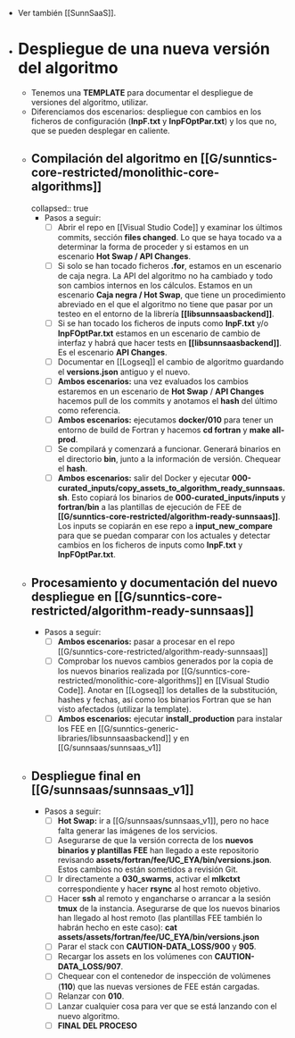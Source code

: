 - Ver también [[SunnSaaS]].
- # Despliegue de una nueva versión del algoritmo
  - Tenemos una **TEMPLATE** para documentar el despliegue de versiones del algoritmo, utilizar.
  - Diferenciamos dos escenarios: despliegue con cambios en los ficheros de configuración (**InpF.txt** y **InpFOptPar.txt**) y los que no, que se pueden desplegar en caliente.
  - ## Compilación del algoritmo en [[G/sunntics-core-restricted/monolithic-core-algorithms]]
    collapsed:: true
    - Pasos a seguir:
      + [ ] Abrir el repo en [[Visual Studio Code]] y examinar los últimos commits, sección **files changed**. Lo que se haya tocado va a determinar la forma de proceder y si estamos en un escenario **Hot Swap / API Changes**.
      + [ ] Si solo se han tocado ficheros **.for**, estamos en un escenario de caja negra. La API del algoritmo no ha cambiado y todo son cambios internos en los cálculos. Estamos en un escenario **Caja negra / Hot Swap**, que tiene un procedimiento abreviado en el que el algoritmo no tiene que pasar por un testeo en el entorno de la librería **[[libsunnsaasbackend]]**.
      + [ ] Si se han tocado los ficheros de inputs como **InpF.txt** y/o **InpFOptPar.txt** estamos en un escenario de cambio de interfaz y habrá que hacer tests en **[[libsunnsaasbackend]]**. Es el escenario **API Changes**.
      + [ ] Documentar en [[Logseq]] el cambio de algoritmo guardando el **versions.json** antiguo y el nuevo.
      + [ ] **Ambos escenarios:** una vez evaluados los cambios estaremos en un escenario de **Hot Swap** / **API Changes** hacemos pull de los commits y anotamos el **hash** del último como referencia.
      + [ ] **Ambos escenarios:** ejecutamos **docker/010** para tener un entorno de build de Fortran y hacemos **cd fortran** y **make all-prod**.
      + [ ] Se compilará y comenzará a funcionar. Generará binarios en el directorio **bin**, junto a la información de versión. Chequear el **hash**.
      + [ ] **Ambos escenarios:** salir del Docker y ejecutar **000-curated_inputs/copy_assets_to_algorithm_ready_sunnsaas.sh**. Esto copiará los binarios de **000-curated_inputs/inputs** y **fortran/bin** a las plantillas de ejecución de FEE de **[[G/sunntics-core-restricted/algorithm-ready-sunnsaas]]**. Los inputs se copiarán en ese repo a **input_new_compare** para que se puedan comparar con los actuales y detectar cambios en los ficheros de inputs como **InpF.txt** y **InpFOptPar.txt**.
  - ## Procesamiento y documentación del nuevo despliegue en [[G/sunntics-core-restricted/algorithm-ready-sunnsaas]]
    - Pasos a seguir:
      + [ ] **Ambos escenarios:** pasar a procesar en el repo [[G/sunntics-core-restricted/algorithm-ready-sunnsaas]]
      + [ ] Comprobar los nuevos cambios generados por la copia de los nuevos binarios realizada por [[G/sunntics-core-restricted/monolithic-core-algorithms]] en [[Visual Studio Code]]. Anotar en [[Logseq]] los detalles de la substitución, hashes y fechas, así como los binarios Fortran que se han visto afectados (utilizar la template).
      + [ ] **Ambos escenarios:** ejecutar **install_production** para instalar los FEE en [[G/sunntics-generic-libraries/libsunnsaasbackend]] y en [[G/sunnsaas/sunnsaas_v1]]
  - ## Despliegue final en [[G/sunnsaas/sunnsaas_v1]]
    - Pasos a seguir:
      + [ ] **Hot Swap:** ir a [[G/sunnsaas/sunnsaas_v1]], pero no hace falta generar las imágenes de los servicios.
      + [ ] Asegurarse de que la versión correcta de los **nuevos binarios y plantillas FEE** han llegado a este repositorio revisando **assets/fortran/fee/UC_EYA/bin/versions.json**. Estos cambios no están sometidos a revisión Git.
      + [ ] Ir directamente a **030_swarms**, activar el **mlkctxt** correspondiente y hacer **rsync** al host remoto objetivo.
      + [ ] Hacer **ssh** al remoto y engancharse o arrancar a la sesión **tmux** de la instancia. Asegurarse de que los nuevos binarios han llegado al host remoto (las plantillas FEE también lo habrán hecho en este caso): **cat assets/assets/fortran/fee/UC_EYA/bin/versions.json**
      + [ ] Parar el stack con **CAUTION-DATA_LOSS/900** y **905**.
      + [ ] Recargar los assets en los volúmenes con **CAUTION-DATA_LOSS/907**.
      + [ ] Chequear con el contenedor de inspección de volúmenes (**110**) que las nuevas versiones de FEE están cargadas.
      + [ ] Relanzar con **010**.
      + [ ] Lanzar cualquier cosa para ver que se está lanzando con el nuevo algoritmo.
      + [ ] **FINAL DEL PROCESO**